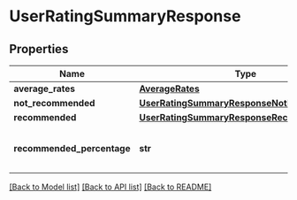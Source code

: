 # UserRatingSummaryResponse

## Properties
Name | Type | Description | Notes
------------ | ------------- | ------------- | -------------
**average_rates** | [**AverageRates**](AverageRates.md) |  | [optional] 
**not_recommended** | [**UserRatingSummaryResponseNotRecommended**](UserRatingSummaryResponseNotRecommended.md) |  | 
**recommended** | [**UserRatingSummaryResponseRecommended**](UserRatingSummaryResponseRecommended.md) |  | 
**recommended_percentage** | **str** | Percentage of unique buyers recommending the seller. | 

[[Back to Model list]](../README.md#documentation-for-models) [[Back to API list]](../README.md#documentation-for-api-endpoints) [[Back to README]](../README.md)


